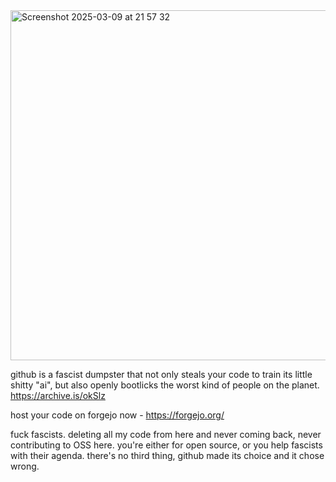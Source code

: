 <img width="560" alt="Screenshot 2025-03-09 at 21 57 32" src="https://github.com/user-attachments/assets/15528003-ab6e-4f41-be35-f47b571d244f" />

github is a fascist dumpster that not only steals your code to train its little shitty "ai", but also openly bootlicks the worst kind of people on the planet.
https://archive.is/okSlz

host your code on forgejo now - https://forgejo.org/

fuck fascists. deleting all my code from here and never coming back, never contributing to OSS here. you're either for open source, or you help fascists with their agenda. there's no third thing, github made its choice and it chose wrong. 
